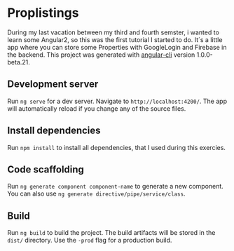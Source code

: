 # Proplistings
During my last vacation between my third and fourth semster, i wanted to learn some Angular2, so this was the first tutorial I started to do. 
It´s a little app where you can store some Properties with GoogleLogin and Firebase in the backend.
This project was generated with [angular-cli](https://github.com/angular/angular-cli) version 1.0.0-beta.21.

## Development server
Run `ng serve` for a dev server. Navigate to `http://localhost:4200/`. The app will automatically reload if you change any of the source files.

## Install dependencies
Run `npm install` to install all dependencies, that I used during this exercies.
## Code scaffolding

Run `ng generate component component-name` to generate a new component. You can also use `ng generate directive/pipe/service/class`.

## Build

Run `ng build` to build the project. The build artifacts will be stored in the `dist/` directory. Use the `-prod` flag for a production build.
